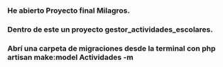 ### He abierto Proyecto final Milagros.

### Dentro de este un proyecto gestor_actividades_escolares.

### Abrí una carpeta de migraciones desde la terminal con php artisan make:model Actividades -m